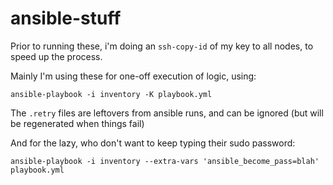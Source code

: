# ansible-stuff
Prior to running these, i'm doing an `ssh-copy-id` of my key to all nodes, to speed up the process. 

Mainly I'm using these for one-off execution of logic, using:

`ansible-playbook -i inventory -K playbook.yml`

The `.retry` files are leftovers from ansible runs, and can be ignored (but will be regenerated when things fail)

And for the lazy, who don't want to keep typing their sudo password:

`ansible-playbook -i inventory --extra-vars 'ansible_become_pass=blah' playbook.yml`


